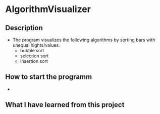 # AlgorithmVisualizer

## Description
- The program visualizes the following algorithms by sorting bars with unequal hights/values:
  - bubble sort
  - selection sort
  - insertion sort

## How to start the programm
- 
## What I have learned from this project
